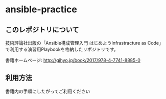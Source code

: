 # ansible-practice

## このレポジトリについて

技術評論社出版の「Ansible構成管理入門 はじめようInfrastracture as Code」で利用する演習用Playbookを格納したリポジトリです。

書籍ホームページ: http://gihyo.jp/book/2017/978-4-7741-8885-0

## 利用方法

書籍内の手順にしたがってご利用ください
